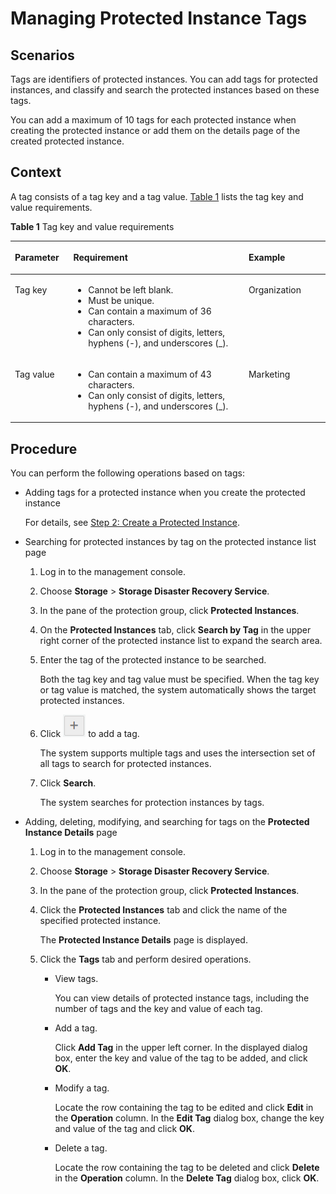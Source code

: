 # Managing Protected Instance Tags<a name="sdrs_ug_pi_0008"></a>

## Scenarios<a name="section8725118105318"></a>

Tags are identifiers of protected instances. You can add tags for protected instances, and classify and search the protected instances based on these tags.

You can add a maximum of 10 tags for each protected instance when creating the protected instance or add them on the details page of the created protected instance.

## **Context**<a name="section14453133119534"></a>

A tag consists of a tag key and a tag value.  [Table 1](#en-us_topic_0092499768_table197401426182516)  lists the tag key and value requirements.

**Table  1**  Tag key and value requirements

<a name="en-us_topic_0092499768_table197401426182516"></a>
<table><thead align="left"><tr id="en-us_topic_0092499768_row374112610252"><th class="cellrowborder" valign="top" width="18.54%" id="mcps1.2.4.1.1"><p id="en-us_topic_0092499768_p674122692511"><a name="en-us_topic_0092499768_p674122692511"></a><a name="en-us_topic_0092499768_p674122692511"></a>Parameter</p>
</th>
<th class="cellrowborder" valign="top" width="55.65%" id="mcps1.2.4.1.2"><p id="en-us_topic_0092499768_p47412026172519"><a name="en-us_topic_0092499768_p47412026172519"></a><a name="en-us_topic_0092499768_p47412026172519"></a>Requirement</p>
</th>
<th class="cellrowborder" valign="top" width="25.81%" id="mcps1.2.4.1.3"><p id="en-us_topic_0092499768_p074152682511"><a name="en-us_topic_0092499768_p074152682511"></a><a name="en-us_topic_0092499768_p074152682511"></a>Example</p>
</th>
</tr>
</thead>
<tbody><tr id="en-us_topic_0092499768_row77477265250"><td class="cellrowborder" valign="top" width="18.54%" headers="mcps1.2.4.1.1 "><p id="en-us_topic_0092499768_p37471326142512"><a name="en-us_topic_0092499768_p37471326142512"></a><a name="en-us_topic_0092499768_p37471326142512"></a>Tag key </p>
</td>
<td class="cellrowborder" valign="top" width="55.65%" headers="mcps1.2.4.1.2 "><a name="en-us_topic_0092499768_ul207505264257"></a><a name="en-us_topic_0092499768_ul207505264257"></a><ul id="en-us_topic_0092499768_ul207505264257"><li>Cannot be left blank.</li><li>Must be unique.</li><li>Can contain a maximum of 36 characters.</li><li>Can only consist of digits, letters, hyphens (-), and underscores (_).</li></ul>
</td>
<td class="cellrowborder" valign="top" width="25.81%" headers="mcps1.2.4.1.3 "><p id="en-us_topic_0092499768_p157536266259"><a name="en-us_topic_0092499768_p157536266259"></a><a name="en-us_topic_0092499768_p157536266259"></a>Organization</p>
</td>
</tr>
<tr id="en-us_topic_0092499768_row4754926182519"><td class="cellrowborder" valign="top" width="18.54%" headers="mcps1.2.4.1.1 "><p id="en-us_topic_0092499768_p37542260253"><a name="en-us_topic_0092499768_p37542260253"></a><a name="en-us_topic_0092499768_p37542260253"></a>Tag value</p>
</td>
<td class="cellrowborder" valign="top" width="55.65%" headers="mcps1.2.4.1.2 "><a name="en-us_topic_0092499768_ul107561326102518"></a><a name="en-us_topic_0092499768_ul107561326102518"></a><ul id="en-us_topic_0092499768_ul107561326102518"><li>Can contain a maximum of 43 characters.</li><li>Can only consist of digits, letters, hyphens (-), and underscores (_).</li></ul>
</td>
<td class="cellrowborder" valign="top" width="25.81%" headers="mcps1.2.4.1.3 "><p id="en-us_topic_0092499768_p47581826192520"><a name="en-us_topic_0092499768_p47581826192520"></a><a name="en-us_topic_0092499768_p47581826192520"></a>Marketing</p>
</td>
</tr>
</tbody>
</table>

## Procedure<a name="section1420165135416"></a>

You can perform the following operations based on tags:

-   Adding tags for a protected instance when you create the protected instance

    For details, see  [Step 2: Create a Protected Instance](step-2-create-a-protected-instance.md).

-   Searching for protected instances by tag on the protected instance list page
    1.  Log in to the management console.
    2.  Choose  **Storage**  \>  **Storage Disaster Recovery Service**.
    3.  In the pane of the protection group, click  **Protected Instances**.
    4.  On the  **Protected Instances**  tab, click  **Search by Tag**  in the upper right corner of the protected instance list to expand the search area.
    5.  Enter the tag of the protected instance to be searched.

        Both the tag key and tag value must be specified. When the tag key or tag value is matched, the system automatically shows the target protected instances.

    6.  Click  ![](figures/instance-tags-0.png)  to add a tag.

        The system supports multiple tags and uses the intersection set of all tags to search for protected instances.

    7.  Click  **Search**.

        The system searches for protection instances by tags.


-   Adding, deleting, modifying, and searching for tags on the  **Protected Instance Details**  page
    1.  Log in to the management console.
    2.  Choose  **Storage**  \>  **Storage Disaster Recovery Service**.
    3.  In the pane of the protection group, click  **Protected Instances**.
    4.  Click the  **Protected Instances**  tab and click the name of the specified protected instance.

        The  **Protected Instance Details**  page is displayed.

    5.  Click the  **Tags**  tab and perform desired operations.
        -   View tags.

            You can view details of protected instance tags, including the number of tags and the key and value of each tag.

        -   Add a tag.

            Click  **Add Tag**  in the upper left corner. In the displayed dialog box, enter the key and value of the tag to be added, and click  **OK**.

        -   Modify a tag.

            Locate the row containing the tag to be edited and click  **Edit**  in the  **Operation**  column. In the  **Edit Tag**  dialog box, change the key and value of the tag and click  **OK**.

        -   Delete a tag.

            Locate the row containing the tag to be deleted and click  **Delete**  in the  **Operation**  column. In the  **Delete Tag**  dialog box, click  **OK**.




